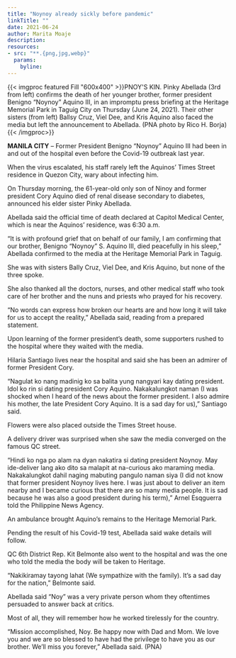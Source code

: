 ```yaml
---
title: "Noynoy already sickly before pandemic"
linkTitle: ""
date: 2021-06-24
author: Marita Moaje
description:
resources:
- src: "**.{png,jpg,webp}"
  params:
    byline: 
---
```

{{< imgproc featured Fill "600x400" >}}PNOY'S KIN. Pinky Abellada (3rd from left) confirms the death of her younger brother, former president Benigno “Noynoy” Aquino III, in an impromptu press briefing at the Heritage Memorial Park in Taguig City on Thursday (June 24, 2021). Their other sisters (from left) Ballsy Cruz, Viel Dee, and Kris Aquino also faced the media but left the announcement to Abellada. (PNA photo by Rico H. Borja){{< /imgproc>}}

**MANILA CITY** –  Former President Benigno “Noynoy” Aquino III had been in and out of the hospital even before the Covid-19 outbreak last year.

When the virus escalated, his staff rarely left the Aquinos’ Times Street residence in Quezon City, wary about infecting him.

On Thursday morning, the 61-year-old only son of Ninoy and former president Cory Aquino died of renal disease secondary to diabetes, announced his elder sister Pinky Abellada.

Abellada said the official time of death declared at Capitol Medical Center, which is near the Aquinos’ residence, was 6:30 a.m.

“It is with profound grief that on behalf of our family, I am confirming that our brother, Benigno “Noynoy” S. Aquino III, died peacefully in his sleep,” Abellada confirmed to the media at the Heritage Memorial Park in Taguig.

She was with sisters Bally Cruz, Viel Dee, and Kris Aquino, but none of the three spoke.

She also thanked all the doctors, nurses, and other medical staff who took care of her brother and the nuns and priests who prayed for his recovery.

“No words can express how broken our hearts are and how long it will take for us to accept the reality,” Abellada said, reading from a prepared statement.

Upon learning of the former president’s death, some supporters rushed to the hospital where they waited with the media.

Hilaria Santiago lives near the hospital and said she has been an admirer of former President Cory.

“Nagulat ko nang madinig ko sa balita yung nangyari kay dating president. Idol ko rin si dating president Cory Aquino. Nakakalungkot naman (I was shocked when I heard of the news about the former president. I also admire his mother, the late President Cory Aquino. It is a sad day for us),” Santiago said.

Flowers were also placed outside the Times Street house.

A delivery driver was surprised when she saw the media converged on the famous QC street.

“Hindi ko nga po alam na dyan nakatira si dating president Noynoy. May ide-deliver lang ako dito sa malapit at na-curious ako maraming media. Nakakalungkot dahil naging mabuting pangulo naman siya (I did not know that former president Noynoy lives here. I was just about to deliver an item nearby and I became curious that there are so many media people. It is sad because he was also a good president during his term),” Arnel Esqguerra told the Philippine News Agency.

An ambulance brought Aquino’s remains to the Heritage Memorial Park.

Pending the result of his Covid-19 test, Abellada said wake details will follow.

QC 6th District Rep. Kit Belmonte also went to the hospital and was the one who told the media the body will be taken to Heritage.

“Nakikiramay tayong lahat (We sympathize with the family). It’s a sad day for the nation,” Belmonte said.

Abellada said “Noy” was a very private person whom they oftentimes persuaded to answer back at critics.

Most of all, they will remember how he worked tirelessly for the country.

“Mission accomplished, Noy. Be happy now with Dad and Mom. We love you and we are so blessed to have had the privilege to have you as our brother. We’ll miss you forever,” Abellada said. (PNA)
